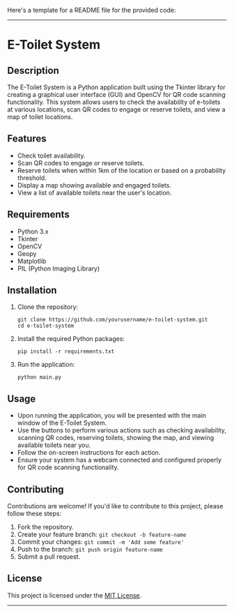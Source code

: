 Here's a template for a README file for the provided code:

---

# E-Toilet System

## Description
The E-Toilet System is a Python application built using the Tkinter library for creating a graphical user interface (GUI) and OpenCV for QR code scanning functionality. This system allows users to check the availability of e-toilets at various locations, scan QR codes to engage or reserve toilets, and view a map of toilet locations.

## Features
- Check toilet availability.
- Scan QR codes to engage or reserve toilets.
- Reserve toilets when within 1km of the location or based on a probability threshold.
- Display a map showing available and engaged toilets.
- View a list of available toilets near the user's location.

## Requirements
- Python 3.x
- Tkinter
- OpenCV
- Geopy
- Matplotlib
- PIL (Python Imaging Library)

## Installation
1. Clone the repository:
   ```
   git clone https://github.com/yourusername/e-toilet-system.git
   cd e-toilet-system
   ```

2. Install the required Python packages:
   ```
   pip install -r requirements.txt
   ```

3. Run the application:
   ```
   python main.py
   ```

## Usage
- Upon running the application, you will be presented with the main window of the E-Toilet System.
- Use the buttons to perform various actions such as checking availability, scanning QR codes, reserving toilets, showing the map, and viewing available toilets near you.
- Follow the on-screen instructions for each action.
- Ensure your system has a webcam connected and configured properly for QR code scanning functionality.

## Contributing
Contributions are welcome! If you'd like to contribute to this project, please follow these steps:
1. Fork the repository.
2. Create your feature branch: `git checkout -b feature-name`
3. Commit your changes: `git commit -m 'Add some feature'`
4. Push to the branch: `git push origin feature-name`
5. Submit a pull request.

## License
This project is licensed under the [MIT License](LICENSE).

---
